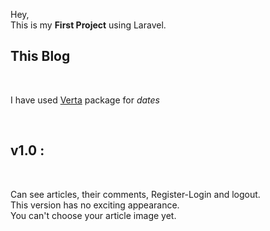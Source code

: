 Hey, <br>
This is my **First Project** using Laravel.


## This Blog

<br>

I have used [Verta](https://hekmatinasser.github.io/verta/) package for *dates*

<br>

## v1.0 :

<br>

Can see articles, their comments, Register-Login and logout. <br>
This version has no exciting appearance. <br>
You can't choose your article image yet. <br>
